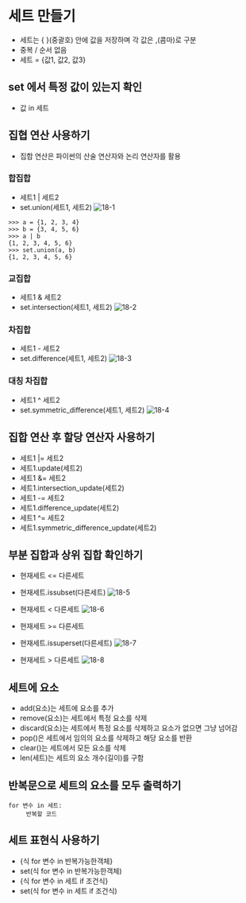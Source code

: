# 세트 만들기
- 세트는 { }(중괄호) 안에 값을 저장하며 각 값은 ,(콤마)로 구분
- 중복 / 순서 없음
- 세트 = {값1, 값2, 값3}

## set 에서 특정 값이 있는지 확인
- 값 in 세트

## 집협 연산 사용하기
-  집합 연산은 파이썬의 산술 연산자와 논리 연산자를 활용

### 합집합
- 세트1 | 세트2
- set.union(세트1, 세트2)
![18-1](../image/18-1.png)

```
>>> a = {1, 2, 3, 4}
>>> b = {3, 4, 5, 6}
>>> a | b
{1, 2, 3, 4, 5, 6}
>>> set.union(a, b)
{1, 2, 3, 4, 5, 6}
```
### 교집합
- 세트1 & 세트2
- set.intersection(세트1, 세트2)
![18-2](../image/18-2.png)

### 차집합
- 세트1 - 세트2
- set.difference(세트1, 세트2)
![18-3](../image/18-3.png)

### 대칭 차집합
- 세트1 ^ 세트2
- set.symmetric_difference(세트1, 세트2)
![18-4](../image/18-4.png)

## 집합 연산 후 할당 연산자 사용하기
- 세트1 |= 세트2
- 세트1.update(세트2)
- 세트1 &= 세트2
- 세트1.intersection_update(세트2)
- 세트1 -= 세트2
- 세트1.difference_update(세트2)
- 세트1 ^= 세트2
- 세트1.symmetric_difference_update(세트2)

## 부분 집합과 상위 집합 확인하기
- 현재세트 <= 다른세트
- 현재세트.issubset(다른세트)
![18-5](../image/18-5.png)

- 현재세트 < 다른세트
![18-6](../image/18-6.png)

- 현재세트 >= 다른세트
- 현재세트.issuperset(다른세트)
![18-7](../image/18-7.png)

- 현재세트 > 다른세트
![18-8](../image/18-8.png)

## 세트에 요소 
- add(요소)는 세트에 요소를 추가
- remove(요소)는 세트에서 특정 요소를 삭제
- discard(요소)는 세트에서 특정 요소를 삭제하고 요소가 없으면 그냥 넘어감
- pop()은 세트에서 임의의 요소를 삭제하고 해당 요소를 반환
- clear()는 세트에서 모든 요소를 삭제
- len(세트)는 세트의 요소 개수(길이)를 구함

## 반복문으로 세트의 요소를 모두 출력하기
```
for 변수 in 세트:
     반복할 코드
```

## 세트 표현식 사용하기
- {식 for 변수 in 반복가능한객체}
- set(식 for 변수 in 반복가능한객체)
- {식 for 변수 in 세트 if 조건식}
- set(식 for 변수 in 세트 if 조건식)

